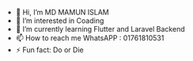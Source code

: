 - 👋 Hi, I’m MD MAMUN ISLAM
- 👀 I’m interested in Coading
- 🌱 I’m currently learning Flutter and Laravel Backend
- 📫 How to reach me WhatsAPP : 01761810531
- ⚡ Fun fact: Do or Die
